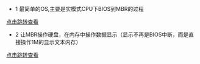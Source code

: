 

* 1 最简单的OS,主要是实模式CPU下BIOS到MBR的过程

[点击跳转查看](./01_BIOS_to_MBR/README.md)

* 2 让MBR操作硬盘，在内存中操作数据显示（显示不再是BIOS中断，而是直接操作1M的显示文本内存）

[点击跳转查看](./02_mbr_hd/README.md)
